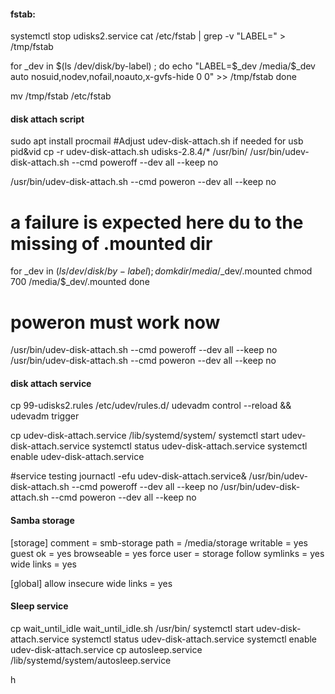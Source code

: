#### fstab:
systemctl stop udisks2.service 
cat /etc/fstab | grep -v "LABEL=" > /tmp/fstab

for _dev in $(ls /dev/disk/by-label) ; do
  echo "LABEL=$_dev /media/$_dev auto nosuid,nodev,nofail,noauto,x-gvfs-hide 0 0" >> /tmp/fstab
done

mv /tmp/fstab /etc/fstab



#### disk attach script
sudo apt install procmail
#Adjust udev-disk-attach.sh if needed for usb pid&vid
cp -r udev-disk-attach.sh udisks-2.8.4/* /usr/bin/
/usr/bin/udev-disk-attach.sh --cmd poweroff  --dev all --keep no

/usr/bin/udev-disk-attach.sh --cmd poweron  --dev all --keep no
# a failure is expected here du to the missing of .mounted dir
for _dev in $(ls /dev/disk/by-label) ; do
  mkdir /media/$_dev/.mounted
  chmod 700 /media/$_dev/.mounted
done

# poweron must work now
/usr/bin/udev-disk-attach.sh --cmd poweroff  --dev all --keep no
/usr/bin/udev-disk-attach.sh --cmd poweron  --dev all --keep no



#### disk attach service
cp 99-udisks2.rules /etc/udev/rules.d/
udevadm control --reload && udevadm trigger

cp udev-disk-attach.service /lib/systemd/system/
systemctl start  udev-disk-attach.service
systemctl status udev-disk-attach.service
systemctl enable udev-disk-attach.service

#service testing
journactl -efu udev-disk-attach.service&
/usr/bin/udev-disk-attach.sh --cmd poweroff  --dev all --keep no
/usr/bin/udev-disk-attach.sh --cmd poweron  --dev all --keep no



#### Samba storage
[storage]
    comment = smb-storage
    path = /media/storage
    writable = yes
    guest ok = yes
    browseable = yes
    force user = storage
    follow symlinks = yes
    wide links = yes

[global]
    allow insecure wide links = yes



#### Sleep service
cp wait_until_idle  wait_until_idle.sh /usr/bin/
systemctl start  udev-disk-attach.service
systemctl status udev-disk-attach.service
systemctl enable udev-disk-attach.service
cp autosleep.service /lib/systemd/system/autosleep.service

h
